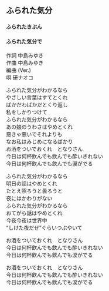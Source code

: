 ## ふられた気分
#### ふられたきぶん
#### ふられた気分で

作詞     中島みゆき  
作曲     中島みゆき  
編曲 (Ver.)  
唄     研ナオコ  

ふられた気分がわかるなら  
やさしい言葉はすてとくれ  
ばかだわばかだとくり返し  
私をしかりつけて  
ふられた気分がわかるなら  
あの娘のうわさはやめとくれ  
悪きゃ悪いでそれよりも  
なお私はみじめになるばかり  
お酒をついでおくれ　となりさん  
今日は何杯飲んでも飲んでも酔いきれない  
今日は何杯飲んでも飲んでも涙がでる  
  
ふられた気分がわかるなら  
明日の話はやめとくれ  
たとえ照ろうと曇ろうと  
夜にはかわりがない  
ふられた気分がわかるなら  
おてがら話はやめとくれ  
今夜今夜は世界中  
“しけた夜だぜ”ぐらいつぶやいて  
  
お酒をついでおくれ　となりさん  
今日は何杯飲んでも飲んでも酔いきれない  
今日は何杯飲んでも飲んでも涙がでる  
  
お酒をついでおくれ　となりさん  
今日は何杯飲んでも飲んでも酔いきれない  
今日は何杯飲んでも飲んでも涙がでる  
